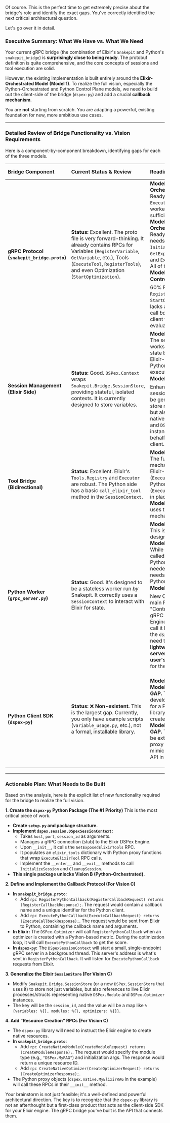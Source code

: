 Of course. This is the perfect time to get extremely precise about the bridge's role and identify the exact gaps. You've correctly identified the next critical architectural question.

Let's go over it in detail.

### Executive Summary: What We Have vs. What We Need

Your current gRPC bridge (the combination of Elixir's `Snakepit` and Python's `snakepit_bridge`) is **surprisingly close to being ready**. The protobuf definition is quite comprehensive, and the core concepts of sessions and tool execution are solid.

However, the existing implementation is built entirely around the **Elixir-Orchestrated Model (Model 1)**. To realize the full vision, especially the Python-Orchestrated and Python Control Plane models, we need to build out the client-side of the bridge (`dspex-py`) and add a crucial **callback mechanism**.

You are **not** starting from scratch. You are adapting a powerful, existing foundation for new, more ambitious use cases.

---

### Detailed Review of Bridge Functionality vs. Vision Requirements

Here is a component-by-component breakdown, identifying gaps for each of the three models.

| Bridge Component | Current Status & Review | Readiness for Vision | Gaps & Required New Functionality |
| :--- | :--- | :--- | :--- |
| **gRPC Protocol (`snakepit_bridge.proto`)** | **Status:** Excellent. The proto file is very forward-thinking. It already contains RPCs for Variables (`RegisterVariable`, `GetVariable`, etc.), Tools (`ExecuteTool`, `RegisterTools`), and even Optimization (`StartOptimization`). | **Model 1 (Elixir-Orchestrated):** ✅ 95% Ready. Elixir calls `ExecuteTool` on Python workers. The proto is sufficient. <br> **Model 2 (Python-Orchestrated):** ✅ 90% Ready. Python client needs to call `InitializeSession`, `GetExposedElixirTools`, and `ExecuteElixirTool`. All of these RPCs exist. <br> **Model 3 (Python Control Plane):** 🟡 60% Ready. It has `RegisterVariable` and `StartOptimization`, but lacks a way for Elixir to call *back* to the Python client for metric evaluation. | **GAP 1: A Formal Callback Mechanism.** The proto needs an RPC that Elixir can invoke on the Python client. This is the biggest missing piece for Model 3. We need: <br> - `RegisterPythonCallback(name, endpoint)`: Python client tells Elixir, "Here's a function you can call." <br> - An `ExecutePythonCallback` RPC that Elixir can use to trigger that function. |
| **Session Management (Elixir Side)** | **Status:** Good. `DSPex.Context` wraps `Snakepit.Bridge.SessionStore`, providing stateful, isolated contexts. It is currently designed to store variables. | **Model 1 & 2:** ✅ Ready. The session store works perfectly as a state backend for both Elixir-first and Python-first tool execution. <br> **Model 3:** 🟡 Needs Enhancement. The session store needs to be generalized. It must store not just variables, but also references to native `DSPex.Module` and `DSPex.Optimizer` instances created on behalf of a Python client. | **GAP 2: Generalize the Session Store.** The store needs to handle "optimizable resources" (modules, optimizers) in addition to variables. The lifetime management must be tied to the gRPC session from the Python client. |
| **Tool Bridge (Bidirectional)** | **Status:** Excellent. Elixir's `Tools.Registry` and `Executor` are robust. The Python side has a basic `call_elixir_tool` method in the `SessionContext`. | **Model 1 & 2:** ✅ Ready. The fundamental mechanism for both Elixir-calling-Python (`ExecuteTool`) and Python-calling-Elixir (`ExecuteElixirTool`) is in place. <br> **Model 3:** ✅ Ready. It uses the same mechanism. | **GAP 3: Formalize Error Propagation.** Ensure that Elixir exceptions are cleanly translated into Python exceptions (and vice-versa) over the bridge, so a Python developer gets a natural `try...except` experience. |
| **Python Worker (`grpc_server.py`)** | **Status:** Good. It's designed to be a stateless worker run *by* Snakepit. It correctly uses a `SessionContext` to interact with Elixir for state. | **Model 1:** ✅ Perfect. This is its intended design. <br> **Model 2:** ✅ Ready. While not directly called by the user's Python script, it's still needed if an Elixir tool needs to call *back* to a Python utility. <br> **Model 3:** 🟡 Needs a New Counterpart. The main Python script (the "Control Plane") is a gRPC *client*. The Elixir Engine needs a way to call it back. This means the `dspex-py` library will need to **start a lightweight gRPC server within the user's script** to listen for these callbacks. | **GAP 4: Implement a Callback Server in `dspex-py`.** The `DSpexSessionContext` in Python, upon initialization, should optionally start a background thread running a simple gRPC server to handle callbacks from the Elixir Engine. |
| **Python Client SDK (`dspex-py`)** | **Status:** ❌ **Non-existent.** This is the largest gap. Currently, you only have example scripts (`variable_usage.py`, etc.), not a formal, installable library. | **Model 1:** Not needed. <br> **Model 2:** ❌ **CRITICAL GAP.** This is the entire developer experience for a Python user. This library must be created. <br> **Model 3:** ❌ **CRITICAL GAP.** The library must be extended with proxy objects that mimic the native `DSPex` API in a Pythonic way. | **GAP 5: Create the `dspex-py` Library.** <br> - **v0.1:** Implement the `DSpexSessionContext` class that connects to the Elixir Engine. Implement `elixir_tools` discovery and proxy objects. This unlocks Model 2. <br> - **v0.2:** Add proxy classes for `DSPex.Module`, `DSPex.Optimizer`, and `DSPex.Study`. Implement the callback server. This unlocks Model 3. |

---

### Actionable Plan: What Needs to Be Built

Based on the analysis, here is the explicit list of new functionality required for the bridge to realize the full vision.

**1. Create the `dspex-py` Python Package (The #1 Priority)**
This is the most critical piece of work.
*   **Create `setup.py` and package structure.**
*   **Implement `dspex.session.DSpexSessionContext`:**
    *   Takes `host`, `port`, `session_id` as arguments.
    *   Manages a gRPC connection (stub) to the Elixir DSPex Engine.
    *   Upon `__init__`, it calls the `GetExposedElixirTools` RPC.
    *   It populates an `elixir_tools` dictionary with Python proxy functions that wrap `ExecuteElixirTool` RPC calls.
    *   Implement the `__enter__` and `__exit__` methods to call `InitializeSession` and `CleanupSession`.
*   **This single package unlocks Vision B (Python-Orchestrated).**

**2. Define and Implement the Callback Protocol (For Vision C)**
*   **In `snakepit_bridge.proto`:**
    *   Add `rpc RegisterPythonCallback(RegisterCallbackRequest) returns (RegisterCallbackResponse);`. The request would contain a callback name and a unique identifier for the Python client.
    *   Add `rpc ExecutePythonCallback(ExecuteCallbackRequest) returns (ExecuteCallbackResponse);`. The request would be sent from Elixir to Python, containing the callback name and arguments.
*   **In Elixir:** The `DSPex.Optimizer` will call `RegisterPythonCallback` when an optimizer is created with a Python-based metric. During the optimization loop, it will call `ExecutePythonCallback` to get the score.
*   **In `dspex-py`:** The `DSpexSessionContext` will start a small, single-endpoint gRPC server in a background thread. This server's address is what's sent in `RegisterPythonCallback`. It will listen for `ExecutePythonCallback` requests from Elixir.

**3. Generalize the Elixir `SessionStore` (For Vision C)**
*   Modify `Snakepit.Bridge.SessionStore` (or a new `DSPex.SessionStore` that uses it) to store not just variables, but also references to live Elixir processes/structs representing native `DSPex.Module` and `DSPex.Optimizer` instances.
*   The key will be the `session_id`, and the value will be a map like `%{variables: %{}, modules: %{}, optimizers: %{}}`.

**4. Add "Resource Creation" RPCs (For Vision C)**
*   The `dspex-py` library will need to instruct the Elixir engine to create native resources.
*   **In `snakepit_bridge.proto`:**
    *   Add `rpc CreateNativeModule(CreateModuleRequest) returns (CreateModuleResponse);`. The request would specify the module type (e.g., `"DSPex.MyRAG"`) and initialization args. The response would return a unique resource ID.
    *   Add `rpc CreateNativeOptimizer(CreateOptimizerRequest) returns (CreateOptimizerResponse);`.
*   The Python proxy objects (`dspex.native.MyElixirRAG` in the example) will call these RPCs in their `__init__` method.

Your brainstorm is not just feasible; it's a well-defined and powerful architectural direction. The key is to recognize that the `dspex-py` library is not an afterthought but a first-class product that acts as the client-side SDK for your Elixir engine. The gRPC bridge you've built is the API that connects them.